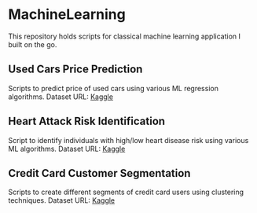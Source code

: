 # MachineLearning
This repository holds scripts for classical machine learning application I built on the go.

## Used Cars Price Prediction
Scripts to predict price of used cars using various ML regression algorithms.
Dataset URL: [Kaggle](https://www.kaggle.com/aishwaryamuthukumar/cars-dataset-audi-bmw-ford-hyundai-skoda-vw)
 
## Heart Attack Risk Identification
Script to identify individuals with high/low heart disease risk using various ML algorithms.
Dataset URL: [Kaggle](https://www.kaggle.com/rashikrahmanpritom/heart-attack-analysis-prediction-dataset?select=heart.csv)

## Credit Card Customer Segmentation
Scripts to create different segments of credit card users using clustering techniques.
Dataset URL: [Kaggle](https://www.kaggle.com/aryashah2k/credit-card-customer-data)